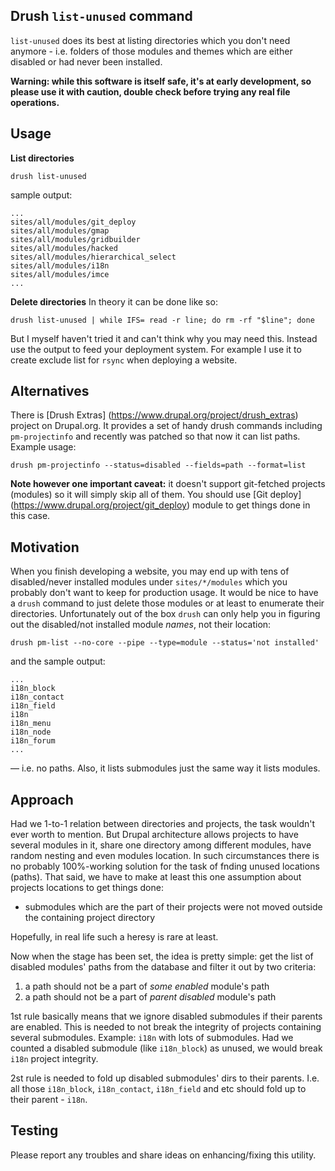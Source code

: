 ## Drush `list-unused` command

```list-unused``` does its best at listing directories which you don't need anymore - i.e. folders of those modules and themes which are either disabled or had never been installed.

**Warning: while this software is itself safe, it's at early development, so please use it with caution, double check before trying any real file operations.**

## Usage

**List directories**
```
drush list-unused
```
sample output:
```
...
sites/all/modules/git_deploy
sites/all/modules/gmap
sites/all/modules/gridbuilder
sites/all/modules/hacked
sites/all/modules/hierarchical_select
sites/all/modules/i18n
sites/all/modules/imce
...
```
**Delete directories**
In theory it can be done like so:
```
drush list-unused | while IFS= read -r line; do rm -rf "$line"; done
```
But I myself haven't tried it and can't think why you may need this. Instead use the output to feed your deployment system. For example I use it to create exclude list for ```rsync``` when deploying a website.

## Alternatives

There is [Drush Extras] (https://www.drupal.org/project/drush_extras) project on Drupal.org. It provides a set of handy drush commands including ```pm-projectinfo``` and recently was patched so that now it can list paths. Example usage:
```
drush pm-projectinfo --status=disabled --fields=path --format=list
```
**Note however one important caveat:** it doesn't support git-fetched projects (modules) so it will simply skip all of them. You should use [Git deploy] (https://www.drupal.org/project/git_deploy) module to get things done in this case.

## Motivation

When you finish developing a website, you may end up with tens of disabled/never installed modules under ```sites/*/modules``` which you probably don't want to keep for production usage. It would be nice to have a ```drush``` command to just delete those modules or at least to enumerate their directories. Unfortunately out of the box ```drush``` can only help you in figuring out the disabled/not installed module *names*, not their location:
```
drush pm-list --no-core --pipe --type=module --status='not installed'
```
and the sample output:
```
...
i18n_block
i18n_contact
i18n_field
i18n
i18n_menu
i18n_node
i18n_forum
...
```
— i.e. no paths. Also, it lists submodules just the same way it lists modules.

## Approach

Had we 1-to-1 relation between directories and projects, the task wouldn't ever worth to mention. But Drupal architecture allows projects to have several modules in it, share one directory among different modules, have random nesting and even modules location. In such circumstances there is no probably 100%-working solution for the task of fnding unused locations (paths). That said, we have to make at least this one assumption about projects locations to get things done:

* submodules which are the part of their projects were not moved outside the containing project directory

Hopefully, in real life such a heresy is rare at least.

Now when the stage has been set, the idea is pretty simple: get the list of disabled modules' paths from the database and filter it out by two criteria:

1. a path should not be a part of *some enabled* module's path
2. a path should not be a part of *parent disabled* module's path

1st rule basically means that we ignore disabled submodules if their parents are enabled. This is needed to not break the integrity of projects containing several submodules. Example: ```i18n``` with lots of submodules. Had we counted a disabled submodule (like ```i18n_block```) as unused, we would break ```i18n``` project integrity.

2st rule is needed to fold up disabled submodules' dirs to their parents. I.e. all those ```i18n_block```, ```i18n_contact```, ```i18n_field``` and etc should fold up to their parent - ```i18n```.

## Testing

Please report any troubles and share ideas on enhancing/fixing this utility.
